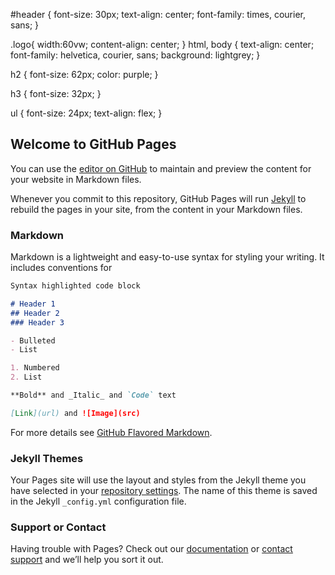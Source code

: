 
#header {
  font-size: 30px;
  text-align: center;
  font-family: times, courier, sans;
}

.logo{
  width:60vw;
  content-align: center;
}
html, body {
  text-align: center;
  font-family: helvetica, courier, sans;
  background: lightgrey;
}


h2 {
  font-size: 62px;
  color: purple; 
}

h3 {
  font-size: 32px;
}

ul {
  font-size: 24px;
  text-align: flex;
}




## Welcome to GitHub Pages

You can use the [editor on GitHub](https://github.com/Marlololo/hello-world/edit/master/README.md) to maintain and preview the content for your website in Markdown files.

Whenever you commit to this repository, GitHub Pages will run [Jekyll](https://jekyllrb.com/) to rebuild the pages in your site, from the content in your Markdown files.

### Markdown

Markdown is a lightweight and easy-to-use syntax for styling your writing. It includes conventions for

```markdown
Syntax highlighted code block

# Header 1
## Header 2
### Header 3

- Bulleted
- List

1. Numbered
2. List

**Bold** and _Italic_ and `Code` text

[Link](url) and ![Image](src)
```

For more details see [GitHub Flavored Markdown](https://guides.github.com/features/mastering-markdown/).

### Jekyll Themes

Your Pages site will use the layout and styles from the Jekyll theme you have selected in your [repository settings](https://github.com/Marlololo/hello-world/settings). The name of this theme is saved in the Jekyll `_config.yml` configuration file.

### Support or Contact

Having trouble with Pages? Check out our [documentation](https://help.github.com/categories/github-pages-basics/) or [contact support](https://github.com/contact) and we’ll help you sort it out.
